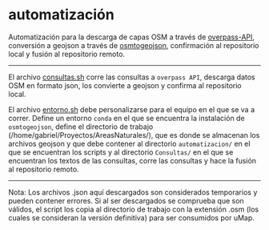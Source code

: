 # automatización

Automatización para la descarga de capas OSM a través de [overpass-API](http://overpass-api.de/), conversión a geojson a través de [osmtogeojson](https://github.com/tyrasd/osmtogeojson), confirmación al repositorio local y fusión al repositorio remoto.

----

El archivo [consultas.sh](https://github.com/herver1971/AreasNaturales/blob/master/automatizacion/consultas.sh) corre las consultas a `overpass API`, descarga datos OSM en formato json, los convierte a geojson y confirma al repositorio local.

El archivo [entorno.sh](https://github.com/herver1971/AreasNaturales/blob/master/automatizacion/entorno.sh) debe personalizarse para el equipo en el que se va a correr.
Define un entorno `conda` en el que se encuentra la instalación de `osmtogeojson`, define el directorio de trabajo (/home/gabriel/Proyectos/AreasNaturales/), que es donde se almacenan los archivos geojson y que debe contener al directorio `automatizacion/` en el que se encuentran los scripts y al directorio `Consultas/` en el que se encuentran los textos de las consultas, corre las consultas y hace la fusión al repositorio remoto.

----

Nota: Los archivos .json aquí descargados son considerados temporarios y pueden contener errores. Si al ser descargados se comprueba que son válidos, el script los copia al directorio de trabajo con la extensión .osm (los cuales se consideran la versión definitiva) para ser consumidos por uMap.
